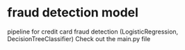# fraud detection model
 pipeline for credit card fraud detection (LogisticRegression, DecisionTreeClassifier)
 Check out the main.py file
